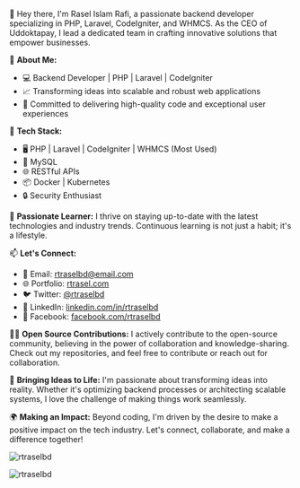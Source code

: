 👋 Hey there, I'm Rasel Islam Rafi, a passionate backend developer specializing in PHP, Laravel, CodeIgniter, and WHMCS. As the CEO of Uddoktapay, I lead a dedicated team in crafting innovative solutions that empower businesses.

🚀 **About Me:**
- 💻 Backend Developer | PHP | Laravel | CodeIgniter
- 📈 Transforming ideas into scalable and robust web applications
- 🌟 Committed to delivering high-quality code and exceptional user experiences

🔧 **Tech Stack:**
- 🖥️ PHP | Laravel | CodeIgniter | WHMCS (Most Used)
- 🚀 MySQL
- 🌐 RESTful APIs
- 📦 Docker | Kubernetes
- 🔒 Security Enthusiast

🌱 **Passionate Learner:**
I thrive on staying up-to-date with the latest technologies and industry trends. Continuous learning is not just a habit; it's a lifestyle.

📫 **Let's Connect:**
- 📧 Email: [rtraselbd@email.com](mailto:rtraselbd@email.com)
- 🌐 Portfolio: [rtrasel.com](https://rtrasel.com)
- 🐦 Twitter: [@rtraselbd](https://twitter.com/rtraselbd)
- 💼 LinkedIn: [linkedin.com/in/rtraselbd](https://linkedin.com/in/rtraselbd)
- 📘 Facebook: [facebook.com/rtraselbd](https://facebook.com/rtraselbd)

👨‍💻 **Open Source Contributions:**
I actively contribute to the open-source community, believing in the power of collaboration and knowledge-sharing. Check out my repositories, and feel free to contribute or reach out for collaboration.

🌟 **Bringing Ideas to Life:**
I'm passionate about transforming ideas into reality. Whether it's optimizing backend processes or architecting scalable systems, I love the challenge of making things work seamlessly.

🌍 **Making an Impact:**
Beyond coding, I'm driven by the desire to make a positive impact on the tech industry. Let's connect, collaborate, and make a difference together!

<p align="left"> <img src="https://komarev.com/ghpvc/?username=rtraselbd&label=Profile%20views&color=0e75b6&style=flat" alt="rtraselbd" /> </p>
<p><img align="center" src="https://github-readme-stats.vercel.app/api?username=rtraselbd&show_icons=true&locale=en" alt="rtraselbd" /></p>
